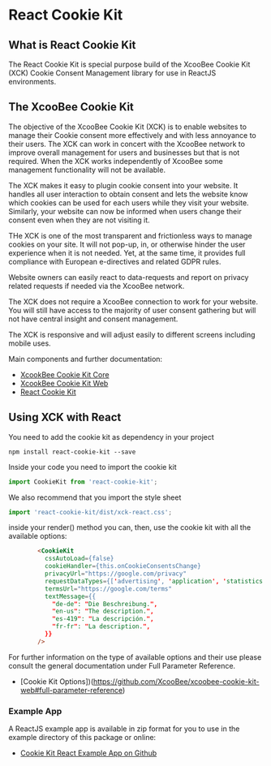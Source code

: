 # React Cookie Kit 

## What is React Cookie Kit

The React Cookie Kit is special purpose build of the XcooBee Cookie Kit (XCK) Cookie Consent Management library for use in ReactJS environments. 

## The XcooBee Cookie Kit

The objective of the XcooBee Cookie Kit (XCK) is to enable websites to manage their Cookie consent more effectively and with less annoyance to their users. The XCK can work in concert with the XcooBee network to improve overall management for users and businesses but that is not required. When the XCK works independently of XcooBee some management functionality will not be available.

The XCK makes it easy to plugin cookie consent into your website. It handles all user interaction to obtain consent and lets the website know which cookies can be used for each users while they visit your website. Similarly, your website can now be informed when users change their consent even when they are not visiting it.

THe XCK is one of the most transparent and frictionless ways to manage cookies on your site. It will not pop-up, in, or otherwise hinder the user experience when it is not needed. Yet, at the same time, it provides full compliance with European e-directives and related GDPR rules.

Website owners can easily react to data-requests and report on privacy related requests if needed via the XcooBee network.

The XCK does not require a XcooBee connection to work for your website. You will still have access to the majority of user consent gathering but will not have central insight and consent management.

The XCK is responsive and will adjust easily to different screens including mobile uses.

Main components and further documentation:
- [XcookBee Cookie Kit Core](https://github.com/XcooBee/xcoobee-cookie-kit/tree/master/packages/xcoobee-cookie-kit-core)
- [XcookBee Cookie Kit Web](https://github.com/XcooBee/xcoobee-cookie-kit/tree/master/packages/xcoobee-cookie-kit-web)
- [React Cookie Kit](https://github.com/XcooBee/xcoobee-cookie-kit/tree/master/packages/xcoobee-cookie-kit-react)


## Using XCK with React

You need to add the cookie kit as dependency in your project

`npm install react-cookie-kit --save`


Inside your code you need to import the cookie kit

```js
import CookieKit from 'react-cookie-kit';

```

We also recommend that you import the style sheet

```js
import 'react-cookie-kit/dist/xck-react.css';
```

inside your render() method you can, then, use the cookie kit with all the available options:

```html
        <CookieKit
          cssAutoLoad={false}
          cookieHandler={this.onCookieConsentsChange}
          privacyUrl="https://google.com/privacy"
          requestDataTypes={['advertising', 'application', 'statistics', 'usage']}
          termsUrl="https://google.com/terms"
          textMessage={{
            "de-de": "Die Beschreibung.",
            "en-us": "The description.",
            "es-419": "La descripción.",
            "fr-fr": "La description.",
          }}
        />
```

For further information on the type of available options and their use please consult the general documentation under Full Parameter Reference.

- [Cookie Kit Options])(https://github.com/XcooBee/xcoobee-cookie-kit-web#full-parameter-reference)

### Example App

A ReactJS example app is available in zip format for you to use in the example directory of this package or online:

- [Cookie Kit React Example App on Github](https://github.com/XcooBee/xcoobee-cookie-kit/tree/monorepo/packages/xcoobee-cookie-kit-example-react)



